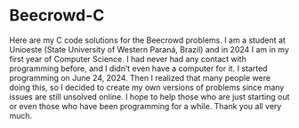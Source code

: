 # Beecrowd-C
Here are my C code solutions for the Beecrowd problems.
I am a student at Unioeste (State University of Western Paraná, Brazil) and in 2024 I am in my first year of Computer Science. I had never had any contact with programming before, and I didn’t even have a computer for it. I started programming on June 24, 2024. Then I realized that many people were doing this, so I decided to create my own versions of problems since many issues are still unsolved online. I hope to help those who are just starting out or even those who have been programming for a while. Thank you all very much.
